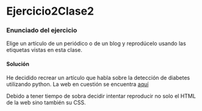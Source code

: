 # Ejercicio2Clase2

### Enunciado del ejercicio
Elige un artículo de un periódico o de un blog y reprodúcelo usando las etiquetas vistas en esta clase.

#### Solución
He decidido recrear un artículo que habla sobre la detección de diabetes utilizando python. La web en cuestión se encuentra [aquí](./Enlace_articulo.txt)

Debido a tener tiempo de sobra decidir intentar reproducir no solo el HTML de la web sino también su CSS.